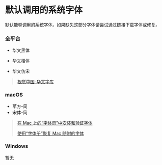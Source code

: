 # 默认调用的系统字体

默认能够调用的系统字体。如果缺失这部分字体请尝试通过链接下载字体或修复。

### 全平台

*   华文黑体

*   华文楷体

*   华文仿宋

> [视觉中国-华文字库](http://sinotype.vcg.com)

### macOS

*   苹方-简
*   宋体-简

> [在 Mac 上的“字体册”中安装和验证字体](https://support.apple.com/zh-cn/guide/font-book/fntbk1000/10.0/mac)
>
> [使用“字体册”恢复 Mac 随附的字体](https://support.apple.com/zh-cn/guide/font-book/fb34862/10.0/mac/)

### Windows

暂无
